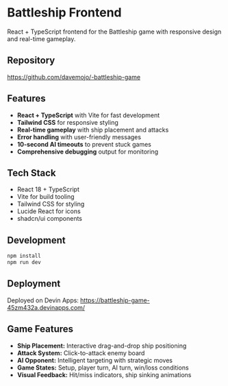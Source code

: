 # Battleship Frontend

React + TypeScript frontend for the Battleship game with responsive design and real-time gameplay.

## Repository

https://github.com/davemojo/-battleship-game

## Features

- **React + TypeScript** with Vite for fast development
- **Tailwind CSS** for responsive styling
- **Real-time gameplay** with ship placement and attacks
- **Error handling** with user-friendly messages
- **10-second AI timeouts** to prevent stuck games
- **Comprehensive debugging** output for monitoring

## Tech Stack

- React 18 + TypeScript
- Vite for build tooling
- Tailwind CSS for styling
- Lucide React for icons
- shadcn/ui components

## Development

```bash
npm install
npm run dev
```

## Deployment

Deployed on Devin Apps: https://battleship-game-45zm432a.devinapps.com/

## Game Features

- **Ship Placement:** Interactive drag-and-drop ship positioning
- **Attack System:** Click-to-attack enemy board
- **AI Opponent:** Intelligent targeting with strategic moves
- **Game States:** Setup, player turn, AI turn, win/loss conditions
- **Visual Feedback:** Hit/miss indicators, ship sinking animations
